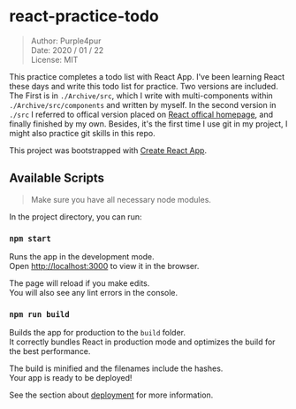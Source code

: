 # react-practice-todo

> Author: Purple4pur<br />
> Date: 2020 / 01 / 22<br />
> License: MIT

This practice completes a todo list with React App. I've been learning React these days and write this todo list for practice. Two versions are included. The First is in `./Archive/src`, which I write with multi-components within `./Archive/src/components` and written by myself. In the second version in `./src` I referred to offical version placed on [React offical homepage](https://reactjs.org/), and finally finished by my own. Besides, it's the first time I use git in my project, I might also practice git skills in this repo.

This project was bootstrapped with [Create React App](https://github.com/facebook/create-react-app).<br />

## Available Scripts

> Make sure you have all necessary node modules.

In the project directory, you can run:

### `npm start`

Runs the app in the development mode.<br />
Open [http://localhost:3000](http://localhost:3000) to view it in the browser.

The page will reload if you make edits.<br />
You will also see any lint errors in the console.

### `npm run build`

Builds the app for production to the `build` folder.<br />
It correctly bundles React in production mode and optimizes the build for the best performance.

The build is minified and the filenames include the hashes.<br />
Your app is ready to be deployed!

See the section about [deployment](https://facebook.github.io/create-react-app/docs/deployment) for more information.
